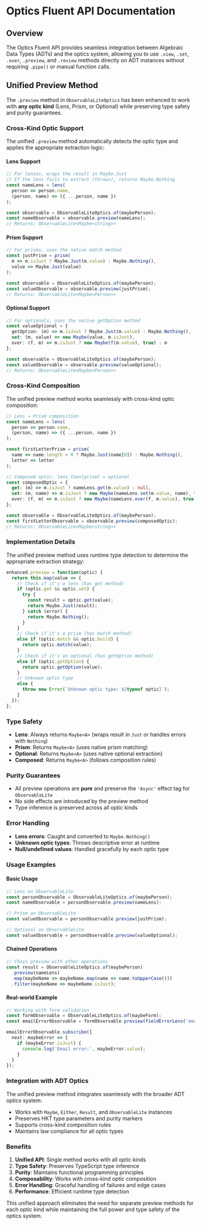 # Optics Fluent API Documentation

## Overview

The Optics Fluent API provides seamless integration between Algebraic Data Types (ADTs) and the optics system, allowing you to use `.view`, `.set`, `.over`, `.preview`, and `.review` methods directly on ADT instances without requiring `.pipe()` or manual function calls.

## Unified Preview Method

The `.preview` method in `ObservableLiteOptics` has been enhanced to work with **any optic kind** (Lens, Prism, or Optional) while preserving type safety and purity guarantees.

### Cross-Kind Optic Support

The unified `.preview` method automatically detects the optic type and applies the appropriate extraction logic:

#### Lens Support
```typescript
// For lenses, wraps the result in Maybe.Just
// If the lens fails to extract (throws), returns Maybe.Nothing
const nameLens = lens(
  person => person.name,
  (person, name) => ({ ...person, name })
);

const observable = ObservableLiteOptics.of(maybePerson);
const nameObservable = observable.preview(nameLens);
// Returns: ObservableLite<Maybe<string>>
```

#### Prism Support
```typescript
// For prisms, uses the native match method
const justPrism = prism(
  m => m.isJust ? Maybe.Just(m.value) : Maybe.Nothing(),
  value => Maybe.Just(value)
);

const observable = ObservableLiteOptics.of(maybePerson);
const valueObservable = observable.preview(justPrism);
// Returns: ObservableLite<Maybe<Person>>
```

#### Optional Support
```typescript
// For optionals, uses the native getOption method
const valueOptional = {
  getOption: (m) => m.isJust ? Maybe.Just(m.value) : Maybe.Nothing(),
  set: (m, value) => new Maybe(value, m.isJust),
  over: (f, m) => m.isJust ? new Maybe(f(m.value), true) : m
};

const observable = ObservableLiteOptics.of(maybePerson);
const valueObservable = observable.preview(valueOptional);
// Returns: ObservableLite<Maybe<Person>>
```

### Cross-Kind Composition

The unified preview method works seamlessly with cross-kind optic composition:

```typescript
// Lens → Prism composition
const nameLens = lens(
  person => person.name,
  (person, name) => ({ ...person, name })
);

const firstLetterPrism = prism(
  name => name.length > 0 ? Maybe.Just(name[0]) : Maybe.Nothing(),
  letter => letter
);

// Composed optic: lens.then(prism) = optional
const composedOptic = {
  get: (m) => m.isJust ? nameLens.get(m.value) : null,
  set: (m, name) => m.isJust ? new Maybe(nameLens.set(m.value, name), true) : m,
  over: (f, m) => m.isJust ? new Maybe(nameLens.over(f, m.value), true) : m
};

const observable = ObservableLiteOptics.of(maybePerson);
const firstLetterObservable = observable.preview(composedOptic);
// Returns: ObservableLite<Maybe<string>>
```

### Implementation Details

The unified preview method uses runtime type detection to determine the appropriate extraction strategy:

```typescript
enhanced.preview = function(optic) {
  return this.map(value => {
    // Check if it's a lens (has get method)
    if (optic.get && optic.set) {
      try {
        const result = optic.get(value);
        return Maybe.Just(result);
      } catch (error) {
        return Maybe.Nothing();
      }
    }
    // Check if it's a prism (has match method)
    else if (optic.match && optic.build) {
      return optic.match(value);
    }
    // Check if it's an optional (has getOption method)
    else if (optic.getOption) {
      return optic.getOption(value);
    }
    // Unknown optic type
    else {
      throw new Error(`Unknown optic type: ${typeof optic}`);
    }
  });
};
```

### Type Safety

- **Lens**: Always returns `Maybe<A>` (wraps result in `Just` or handles errors with `Nothing`)
- **Prism**: Returns `Maybe<A>` (uses native prism matching)
- **Optional**: Returns `Maybe<A>` (uses native optional extraction)
- **Composed**: Returns `Maybe<A>` (follows composition rules)

### Purity Guarantees

- All preview operations are **pure** and preserve the `'Async'` effect tag for `ObservableLite`
- No side effects are introduced by the preview method
- Type inference is preserved across all optic kinds

### Error Handling

- **Lens errors**: Caught and converted to `Maybe.Nothing()`
- **Unknown optic types**: Throws descriptive error at runtime
- **Null/undefined values**: Handled gracefully by each optic type

### Usage Examples

#### Basic Usage
```typescript
// Lens on ObservableLite
const personObservable = ObservableLiteOptics.of(maybePerson);
const nameObservable = personObservable.preview(nameLens);

// Prism on ObservableLite
const valueObservable = personObservable.preview(justPrism);

// Optional on ObservableLite
const valueObservable = personObservable.preview(valueOptional);
```

#### Chained Operations
```typescript
// Chain preview with other operations
const result = ObservableLiteOptics.of(maybePerson)
  .preview(nameLens)
  .map(maybeName => maybeName.map(name => name.toUpperCase()))
  .filter(maybeName => maybeName.isJust);
```

#### Real-world Example
```typescript
// Working with form validation
const formObservable = ObservableLiteOptics.of(maybeForm);
const emailErrorObservable = formObservable.preview(fieldErrorLens('email'));

emailErrorObservable.subscribe({
  next: maybeError => {
    if (maybeError.isJust) {
      console.log('Email error:', maybeError.value);
    }
  }
});
```

### Integration with ADT Optics

The unified preview method integrates seamlessly with the broader ADT optics system:

- Works with `Maybe`, `Either`, `Result`, and `ObservableLite` instances
- Preserves HKT type parameters and purity markers
- Supports cross-kind composition rules
- Maintains law compliance for all optic types

### Benefits

1. **Unified API**: Single method works with all optic kinds
2. **Type Safety**: Preserves TypeScript type inference
3. **Purity**: Maintains functional programming principles
4. **Composability**: Works with cross-kind optic composition
5. **Error Handling**: Graceful handling of failures and edge cases
6. **Performance**: Efficient runtime type detection

This unified approach eliminates the need for separate preview methods for each optic kind while maintaining the full power and type safety of the optics system. 